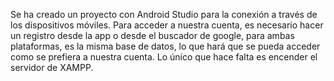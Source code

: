 Se ha creado un proyecto con Android Studio para la conexión a través de los dispositivos móviles.
Para acceder a nuestra cuenta, es necesario hacer un registro desde la app o desde el buscador de google, para ambas plataformas, es la misma base de datos, lo que hará que se pueda acceder 
como se prefiera a nuestra cuenta.
Lo único que hace falta es encender el servidor de XAMPP.
